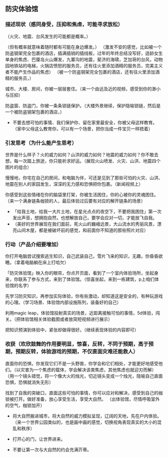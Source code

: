 ## 防灾体验馆
### 描述现状（感同身受，压抑和焦虑，可能寻求放松）

（火灾、地震、台风发生的可能都是概率。）

（但有概率就意味着随时都有可能在身边爆发。）
（激发不安的感觉，比如被一个防盗钢架完全包裹的酒店，插满插销的插线板，过年的年终总结没写好，适龄女生单身的焦虑、巴厘岛火山爆发，九寨沟的地震，斐济的海啸，芝加哥的台风，动物园地铁站的电梯，火锅店愤怒的服务员，还有往火里添加酒精的服务员，完美主义者不能产生作品的焦虑）
（被一个防盗钢架完全包裹的酒店，还有往火里添加酒精的服务员，）

城市、大楼、房间，你被一层层套住。（来一个由远及近的视频，感受到你的渺小与压抑）

防盗窗、防盗门，你被一条条锁链保护。（大楼外景继续，保护隐喻锁链，然后是一个被防盗钢架包裹的酒店，）

- 不要去想可怕的事情、我们保护你、留在家里最安全，你被父母这样教育。（家中父母这么教育你，可以有一个场景，把你当成一件宝贝一样捂着）


### 引发思考（为什么能产生思考）
世界是什么样子？火的威力如何？山洪的威力如何？地震的威力如何？你不敢去想，每一次踏上旅途，你只能祈求好运。（展现火山喷发、火灾、山洪、地震四个图片的组合）

慢慢地，你宅在自己的房间，和电脑为伴，可还是见到了那些可怕的火灾、山洪、地震在别人的家园发生，深深的无力感和恐惧把你包裹。（新闻视频上）

你感受到这些情绪在你的脑袋里打架，你被生活困住，你的心被你的灵魂困住。（来一个满身链条枷锁的人，最后体验过后要有对应的解开链条的场景）

- 「给我土地，给我一大片土地，在星光点点的夜空下，不要把我困住」第一次发出声音，想拥抱自然，也想解放自己，要学会应对一切，才能放飞自我。
- （美好的世界展现在我们面前，死火山的巍峨远景，大山流水的秀丽风景，漂亮山间木屋，都是被破坏前的感觉，和前面你不知道的那些照片对应）

### 行动（产品介绍要增加）
你打开电脑尝试搜索逃生知识，自己武装自己，雪片飞来的知识，无趣，你昏昏欲睡。（拿着电脑躺在床上打哈欠）

「防灾体验馆」映入你的眼帘，你点开页面，看到了一个室内体验场所，坐起身来，你联系了参与方式，来到了体验馆。（惊喜坐起，来到一栋建筑，p上咱们体验馆的名字）

先学习防灾知识，再参加实际体验，你有些激动，却知道这是安全的，有种玩游戏的心理。（学习场景、体验馆内部设施陈列，装备好的自己）

利用magic leap，体验馆投射真实的场景，近距离接触可怕的事情，5d体验，闯关。（把体验馆相关体验截图或者放简短视频进行展示）

把知识预演到体验中，紧张却做得很好。（继续表现体验的内容即可）

### 收获（欢欣鼓舞的作用要明显，惊喜，反转，不同于预期，高于预期，预期反转，体验游戏的预期，不仅直面灾难还能救人）
直面你的恐惧，你发现它们不是一头野兽，你学会和它们相处，才能更好地感受他们。（以灾害为一个焦虑的载体，学会解决该类焦虑，其他焦虑也就迎刃而解）
（用一个镜头错觉，将一个像大火的烛光，切近镜头变成一个烛光，隐喻自己直面恐惧，恐惧就消失无形）

找到了自我的突破口，直面这些可怕的事情，你可以应对和解决，感受到自己的枷锁被打开。做好准备，放心享受生活，享受大自然。
（出体验馆，尽情呼吸室外的空气，枷锁加开）

- 将大自然搬进城市，将大自然的威力模拟呈现，辽阔的天地，先在户内体验。（来一个世界公园类似的，也是画中画的感觉，切换视角表现真实的大小的混乱和秩序）

- 打开心的门，让世界进来。
- 不要让第一次与大自然的约会充满芥蒂。
